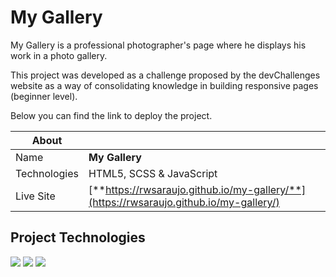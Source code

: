 # My Gallery

My Gallery is a professional photographer's page where he displays his work in a photo gallery.

This project was developed as a challenge proposed by the devChallenges website as a way of consolidating knowledge in building responsive pages (beginner level).

Below you can find the link to deploy the project.

| About        |                                                                                        |
| ------------ | -------------------------------------------------------------------------------------- |
| Name         | **My Gallery**                                                                         |
| Technologies | HTML5, SCSS & JavaScript                                                               |
| Live Site    | [**https://rwsaraujo.github.io/my-gallery/**](https://rwsaraujo.github.io/my-gallery/) |

## Project Technologies

<div>
  <img src="https://img.shields.io/badge/HTML5-dd4b25?style=for-the-badge&logo=html5&logoColor=fff">
  <img src="https://img.shields.io/badge/scss-c66394?style=for-the-badge&logo=sass&logoColor=fff">
  <img src="https://img.shields.io/badge/javascript-ff0?style=for-the-badge&logo=javascript&logoColor=000">
</div>
